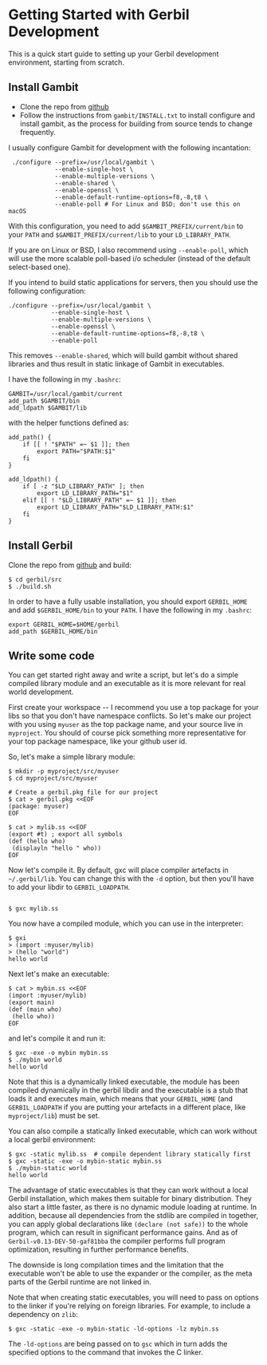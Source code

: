 # Getting Started with Gerbil Development

This is a quick start guide to setting up your Gerbil development environment, starting from scratch.

## Install Gambit
* Clone the repo from [github](https://github.com/gambit/gambit)
* Follow the instructions from `gambit/INSTALL.txt` to install configure and install gambit, as the process for building from source tends to change frequently.

I usually configure Gambit for development with the following incantation:
```
 ./configure --prefix=/usr/local/gambit \
             --enable-single-host \
             --enable-multiple-versions \
             --enable-shared \
             --enable-openssl \
             --enable-default-runtime-options=f8,-8,t8 \
             --enable-poll # For Linux and BSD; don't use this on macOS
```

With this configuration, you need to add `$GAMBIT_PREFIX/current/bin` to your `PATH` and `$GAMBIT_PREFIX/current/lib` to your `LD_LIBRARY_PATH`.

If you are on Linux or BSD, I also recommend using `--enable-poll`, which will use the more
scalable poll-based i/o scheduler (instead of the default select-based one).

If you intend to build static applications for servers, then you should use the following
configuration:
```
./configure --prefix=/usr/local/gambit \
            --enable-single-host \
            --enable-multiple-versions \
            --enable-openssl \
            --enable-default-runtime-options=f8,-8,t8 \
            --enable-poll

```
This removes `--enable-shared`, which will build gambit without shared libraries and thus result in static linkage of Gambit in executables.

I have the following in my `.bashrc`:
```
GAMBIT=/usr/local/gambit/current
add_path $GAMBIT/bin
add_ldpath $GAMBIT/lib
```

with the helper functions defined as:
```
add_path() {
    if [[ ! "$PATH" =~ $1 ]]; then
        export PATH="$PATH:$1"
    fi
}

add_ldpath() {
    if [ -z "$LD_LIBRARY_PATH" ]; then
        export LD_LIBRARY_PATH="$1"
    elif [[ ! "$LD_LIBRARY_PATH" =~ $1 ]]; then
        export LD_LIBRARY_PATH="$LD_LIBRARY_PATH:$1"
    fi
}

```

## Install Gerbil
Clone the repo from [github](https://github.com/vyzo/gerbil) and build:
```
$ cd gerbil/src
$ ./build.sh
```

In order to have a fully usable installation, you should export `GERBIL_HOME` and add `$GERBIL_HOME/bin` to your `PATH`. I have the following in my `.bashrc`:
```
export GERBIL_HOME=$HOME/gerbil
add_path $GERBIL_HOME/bin
```

## Write some code
You can get started right away and write a script, but let's do a simple
compiled library module and an executable as it is more relevant for real
world development.

First create your workspace -- I recommend you use a top package for your libs
so that you don't have namespace conflicts.
So let's make our project with you using `myuser` as the top package name, and
your source live in `myproject`. You should of course pick something more
representative  for your top package namespace, like your github user id.

So, let's make a simple library module:
```
$ mkdir -p myproject/src/myuser
$ cd myproject/src/myuser

# Create a gerbil.pkg file for our project
$ cat > gerbil.pkg <<EOF
(package: myuser)
EOF

$ cat > mylib.ss <<EOF
(export #t) ; export all symbols
(def (hello who)
 (displayln "hello " who))
EOF
```

Now let's compile it. By default, gxc will place compiler artefacts in `~/.gerbil/lib`.
You can change this with the `-d` option, but then you'll have to add your libdir to `GERBIL_LOADPATH`.

```

$ gxc mylib.ss
```

You now have a compiled module, which you can use in the interpreter:
```
$ gxi
> (import :myuser/mylib)
> (hello "world")
hello world
```

Next let's make an executable:
```
$ cat > mybin.ss <<EOF
(import :myuser/mylib)
(export main)
(def (main who)
 (hello who))
EOF
```
and let's compile it and run it:
```
$ gxc -exe -o mybin mybin.ss
$ ./mybin world
hello world
```

Note that this is a dynamically linked executable, the module has been
compiled dynamically in the gerbil libdir and the executable is a stub
that loads it and executes main, which means that your `GERBIL_HOME`
(and `GERBIL_LOADPATH` if you are putting your artefacts in a different
place, like `myproject/lib`) must be set.

You can also compile a statically linked executable, which can work without
a local gerbil environment:
```
$ gxc -static mylib.ss  # compile dependent library statically first
$ gxc -static -exe -o mybin-static mybin.ss
$ ./mybin-static world
hello world
```

The advantage of static executables is that they can work without a local
Gerbil installation, which makes them suitable for binary distribution.
They also start a little faster, as there is no dynamic module loading at runtime.
In addition, because all dependencies from the stdlib are compiled in together, you
can apply global declarations like `(declare (not safe))` to the whole program, which
can result in significant performance gains. And as of `Gerbil-v0.13-DEV-50-gaf81bba`
the compiler performs full program optimization, resulting in further performance
benefits.

The downside is long compilation times and the limitation that the executable
won't be able to use the expander or the compiler, as the meta parts of the Gerbil
runtime are not linked in.

Note that when creating static executables, you will need to pass on options to
the linker if you're relying on foreign libraries. For example, to
include a dependency on `zlib`:

```
$ gxc -static -exe -o mybin-static -ld-options -lz mybin.ss

```

The `-ld-options` are being passed on to `gsc` which in turn adds the
specified options to the command that invokes the C linker.
